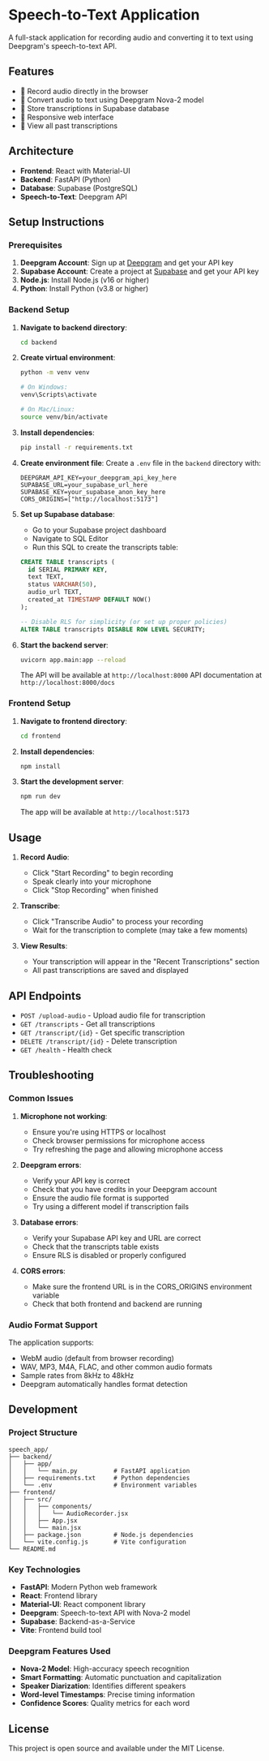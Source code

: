 # Speech-to-Text Application

A full-stack application for recording audio and converting it to text using Deepgram's speech-to-text API.

## Features

- 🎤 Record audio directly in the browser
- 📝 Convert audio to text using Deepgram Nova-2 model
- 💾 Store transcriptions in Supabase database
- 📱 Responsive web interface
- 🔄 View all past transcriptions

## Architecture

- **Frontend**: React with Material-UI
- **Backend**: FastAPI (Python)
- **Database**: Supabase (PostgreSQL)
- **Speech-to-Text**: Deepgram API

## Setup Instructions

### Prerequisites

1. **Deepgram Account**: Sign up at [Deepgram](https://console.deepgram.com/) and get your API key
2. **Supabase Account**: Create a project at [Supabase](https://supabase.com/) and get your API key
3. **Node.js**: Install Node.js (v16 or higher)
4. **Python**: Install Python (v3.8 or higher)

### Backend Setup

1. **Navigate to backend directory**:
   ```bash
   cd backend
   ```

2. **Create virtual environment**:
   ```bash
   python -m venv venv
   
   # On Windows:
   venv\Scripts\activate
   
   # On Mac/Linux:
   source venv/bin/activate
   ```

3. **Install dependencies**:
   ```bash
   pip install -r requirements.txt
   ```

4. **Create environment file**:
   Create a `.env` file in the `backend` directory with:
   ```env
   DEEPGRAM_API_KEY=your_deepgram_api_key_here
   SUPABASE_URL=your_supabase_url_here
   SUPABASE_KEY=your_supabase_anon_key_here
   CORS_ORIGINS=["http://localhost:5173"]
   ```

5. **Set up Supabase database**:
   - Go to your Supabase project dashboard
   - Navigate to SQL Editor
   - Run this SQL to create the transcripts table:
   ```sql
   CREATE TABLE transcripts (
     id SERIAL PRIMARY KEY,
     text TEXT,
     status VARCHAR(50),
     audio_url TEXT,
     created_at TIMESTAMP DEFAULT NOW()
   );
   
   -- Disable RLS for simplicity (or set up proper policies)
   ALTER TABLE transcripts DISABLE ROW LEVEL SECURITY;
   ```

6. **Start the backend server**:
   ```bash
   uvicorn app.main:app --reload
   ```
   
   The API will be available at `http://localhost:8000`
   API documentation at `http://localhost:8000/docs`

### Frontend Setup

1. **Navigate to frontend directory**:
   ```bash
   cd frontend
   ```

2. **Install dependencies**:
   ```bash
   npm install
   ```

3. **Start the development server**:
   ```bash
   npm run dev
   ```
   
   The app will be available at `http://localhost:5173`

## Usage

1. **Record Audio**:
   - Click "Start Recording" to begin recording
   - Speak clearly into your microphone
   - Click "Stop Recording" when finished

2. **Transcribe**:
   - Click "Transcribe Audio" to process your recording
   - Wait for the transcription to complete (may take a few moments)

3. **View Results**:
   - Your transcription will appear in the "Recent Transcriptions" section
   - All past transcriptions are saved and displayed

## API Endpoints

- `POST /upload-audio` - Upload audio file for transcription
- `GET /transcripts` - Get all transcriptions
- `GET /transcript/{id}` - Get specific transcription
- `DELETE /transcript/{id}` - Delete transcription
- `GET /health` - Health check

## Troubleshooting

### Common Issues

1. **Microphone not working**:
   - Ensure you're using HTTPS or localhost
   - Check browser permissions for microphone access
   - Try refreshing the page and allowing microphone access

2. **Deepgram errors**:
   - Verify your API key is correct
   - Check that you have credits in your Deepgram account
   - Ensure the audio file format is supported
   - Try using a different model if transcription fails

3. **Database errors**:
   - Verify your Supabase API key and URL are correct
   - Check that the transcripts table exists
   - Ensure RLS is disabled or properly configured

4. **CORS errors**:
   - Make sure the frontend URL is in the CORS_ORIGINS environment variable
   - Check that both frontend and backend are running

### Audio Format Support

The application supports:
- WebM audio (default from browser recording)
- WAV, MP3, M4A, FLAC, and other common audio formats
- Sample rates from 8kHz to 48kHz
- Deepgram automatically handles format detection

## Development

### Project Structure

```
speech_app/
├── backend/
│   ├── app/
│   │   └── main.py          # FastAPI application
│   ├── requirements.txt     # Python dependencies
│   └── .env                 # Environment variables
├── frontend/
│   ├── src/
│   │   ├── components/
│   │   │   └── AudioRecorder.jsx
│   │   ├── App.jsx
│   │   └── main.jsx
│   ├── package.json         # Node.js dependencies
│   └── vite.config.js       # Vite configuration
└── README.md
```

### Key Technologies

- **FastAPI**: Modern Python web framework
- **React**: Frontend library
- **Material-UI**: React component library
- **Deepgram**: Speech-to-text API with Nova-2 model
- **Supabase**: Backend-as-a-Service
- **Vite**: Frontend build tool

### Deepgram Features Used

- **Nova-2 Model**: High-accuracy speech recognition
- **Smart Formatting**: Automatic punctuation and capitalization
- **Speaker Diarization**: Identifies different speakers
- **Word-level Timestamps**: Precise timing information
- **Confidence Scores**: Quality metrics for each word

## License

This project is open source and available under the MIT License. 